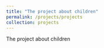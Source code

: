 ```yaml
---
title: "The project about children"
permalink: /projects/projects
collection: projects
---
```

<p align="justify"> The project about children </p>
